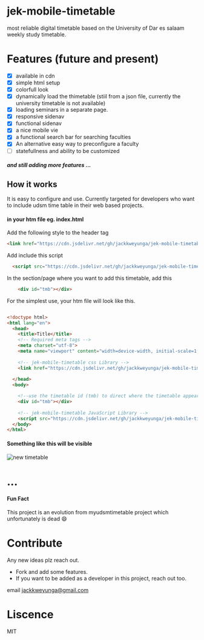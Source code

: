 # jek-mobile-timetable
most reliable digital timetable based on the University of Dar es salaam weekly study timetable.

# Features (future and present)

- [X] available in cdn
- [x] simple html setup
- [x] colorfull look
- [x] dynamically load the thimetable (stiil from a json file, currently the university timetable is not available)
- [X] loading seminars in a separate page.
- [x] responsive sidenav 
- [X] functional sidenav
- [X] a nice mobile vie
- [X] a functional search bar for searching faculties
- [X] An alternative easy way to preconfigure a faculty 
- [ ] statefullness and ability to be customized

##### and still adding more features ...

## How it works
It is easy to configure and use. Currently targeted for developers who want to include udsm time table in their web based projects.

#### in your htm file eg. index.html

Add the following style to the header tag
```html
<link href="https://cdn.jsdelivr.net/gh/jackkweyunga/jek-mobile-timetable/assets/css/tmb.css" rel="stylesheet">
```

Add include this script
```html
  <script src="https://cdn.jsdelivr.net/gh/jackkweyunga/jek-mobile-timetable/dist/jek-mobile-tmb.js"></script>
```

In the section/page where you want to add this timetable, add this

```html
    <div id="tmb"></div>
```

For the simplest use, your htm file will look like this.

```html

<!doctype html>
<html lang="en">
  <head>
    <title>Title</title>
    <!-- Required meta tags -->
    <meta charset="utf-8">
    <meta name="viewport" content="width=device-width, initial-scale=1, shrink-to-fit=no">
    
    <!-- jek-mobile-timetable css Library -->
    <link href="https://cdn.jsdelivr.net/gh/jackkweyunga/jek-mobile-timetable/assets/css/tmb.css" rel="stylesheet">
    
  </head>
  <body>

    <!--use the timetable id (tmb) to direct where the timetable appears -->
    <div id="tmb"></div>
      
    <!-- jek-mobile-timetable JavaScript Library -->
    <script src="https://cdn.jsdelivr.net/gh/jackkweyunga/jek-mobile-timetable/dist/jek-mobile-tmb.js"></script>
  </body>
</html>

```

#### Something like this will be visible


![new timetable](https://user-images.githubusercontent.com/75433841/138961247-a5e6f541-1df3-4127-8b03-ae6c8af16851.png)

# ...

#### Fun Fact
This project is an evolution from myudsmtimetable project which unfortunately is dead :smile:

# Contribute
Any new ideas plz reach out.
- Fork and add some features.
- If you want to be added as a developer in this project, reach out too.

email [jackkweyunga@gmail.com](https://jackkweyunga@gmail.com)

# Liscence
MIT
